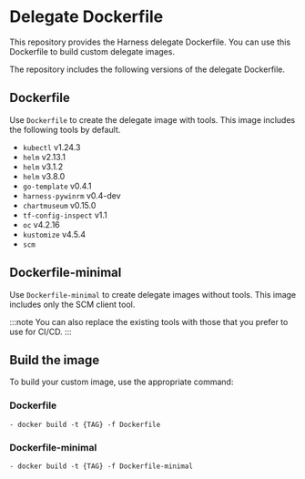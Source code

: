 
# Delegate Dockerfile

This repository provides the Harness delegate Dockerfile. You can use this Dockerfile to build custom delegate images.

The repository includes the following versions of the delegate Dockerfile.

## Dockerfile

Use `Dockerfile` to create the delegate image with tools. This image includes the following tools by default.

  - `kubectl` v1.24.3
  - `helm` v2.13.1 
  - `helm` v3.1.2
  - `helm` v3.8.0 
  - `go-template` v0.4.1 
  - `harness-pywinrm` v0.4-dev 
  - `chartmuseum` v0.15.0 
  - `tf-config-inspect` v1.1
  - `oc` v4.2.16
  - `kustomize` v4.5.4
  - `scm`

## Dockerfile-minimal

Use `Dockerfile-minimal` to create delegate images without tools. This image includes only the SCM client tool.

:::note
You can also replace the existing tools with those that you prefer to use for CI/CD.
:::

## Build the image

To build your custom image, use the appropriate command:

### Dockerfile

```
- docker build -t {TAG} -f Dockerfile
```

### Dockerfile-minimal

```
- docker build -t {TAG} -f Dockerfile-minimal
```
